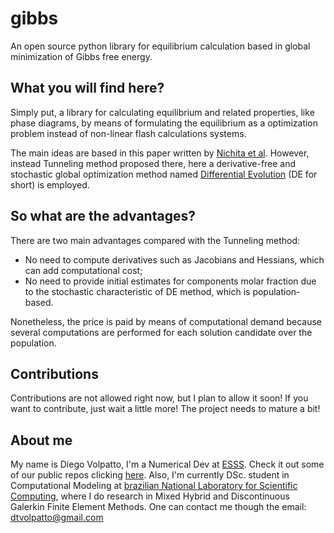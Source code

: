 # gibbs

An open source python library for equilibrium calculation based in global minimization of Gibbs free energy.

## What you will find here? 

Simply put, a library for calculating equilibrium and related properties, like phase diagrams, by means of 
formulating the equilibrium as a optimization problem instead of non-linear flash calculations systems.

The main ideas are based in this paper written by [Nichita et al](https://www.sciencedirect.com/science/article/pii/S0098135402001448). However, instead Tunneling method proposed there, here a derivative-free and stochastic global optimization method named [Differential Evolution](https://link.springer.com/article/10.1023/A:1008202821328) (DE for short) is employed.

## So what are the advantages? 

There are two main advantages compared with the Tunneling method:

  * No need to compute derivatives such as Jacobians and Hessians, which can add computational cost;
  * No need to provide initial estimates for components molar fraction due to the stochastic characteristic of DE method, which is
  population-based.

Nonetheless, the price is paid by means of computational demand because several computations are performed for each solution candidate over the population.

## Contributions

Contributions are not allowed right now, but I plan to allow it soon! If you want to contribute, just wait a little more! The project needs to mature a bit!

## About me

My name is Diego Volpatto, I'm a Numerical Dev at [ESSS](https://www.esss.co/). Check it out some of our public repos clicking [here](https://github.com/ESSS). Also, I'm currently DSc. student in Computational Modeling at [brazilian National Laboratory for Scientific Computing](https://www.lncc.br), where I do research in Mixed Hybrid and Discontinuous Galerkin Finite Element Methods. One can contact me though the email: dtvolpatto@gmail.com
